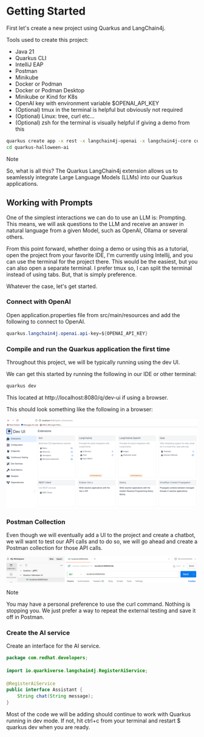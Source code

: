 # Getting Started

First let's create a new project using Quarkus and LangChain4j.

Tools used to create this project:

- Java 21
- Quarkus CLI
- IntelliJ EAP
- Postman
- Minikube
- Docker or Podman
- Docker or Podman Desktop
- Minikube or Kind for K8s
- OpenAI key with environment variable $OPENAI_API_KEY 
- (Optional) tmux in the terminal is helpful but obviously not required
- (Optional) Linux: tree, curl etc...
- (Optional) zsh for the terminal is visually helpful if giving a demo from this


````Bash
quarkus create app -x rest -x langchain4j-openai -x langchain4j-core com.devcorner.developers:quarkus-halloween-ai:1.0-SNAPSHOT
cd quarkus-halloween-ai
````
> [!NOTE]
> So, what is all this?
> The Quarkus LangChain4j extension allows us to seamlessly integrate Large Language Models (LLMs) into our Quarkus applications.

## Working with Prompts

One of the simplest interactions we can do to use an LLM is: Prompting.  This means, we will ask questions to the LLM and 
receive an answer in natural language from a given Model, such as OpenAI, Ollama or several others.

From this point forward, whether doing a demo or using this as a tutorial, open the project from your favorite IDE, 
I'm currently using Intellij, and you can use the terminal for the project there.  This would be the easiest, but you can 
also open a separate terminal.  I prefer tmux so, I can split the terminal instead of using tabs.  But, that is simply preference.

Whatever the case, let's get started.

### Connect with OpenAI

Open application.properties file from src/main/resources and add the following to connect to OpenAI.

````Java
quarkus.langchain4j.openai.api-key=${OPENAI_API_KEY}
````

### Compile and run the Quarkus application the first time

Throughout this project, we will be typically running using the dev UI.

We can get this started by running the following in our IDE or other terminal:

````Bash
quarkus dev
````

This located at http://localhost:8080/q/dev-ui if using a browser.

This should look something like the following in a browser:

![01-dev-ui](../images/01-dev-ui.png)

### Postman Collection

Even though we will eventually add a UI to the project and create a chatbot, we will want to test our API calls and to do 
so, we will go ahead and create a Postman collection for those API calls. 

![02-postman-collection](../images/02-postman-collection.png)


> [!NOTE]
> You may have a personal preference to use the curl command.  Nothing is stopping you.  We just prefer a way to repeat the 
> external testing and save it off in Postman.

### Create the AI service

Create an interface for the AI service.

````Java
package com.redhat.developers;

import io.quarkiverse.langchain4j.RegisterAiService;

@RegisterAiService
public interface Assistant {
    String chat(String message);
}
````

Most of the code we will be adding should continue to work with Quarkus running in dev mode.  If not, hit ctrl+c from your
terminal and restart $ quarkus dev when you are ready.

